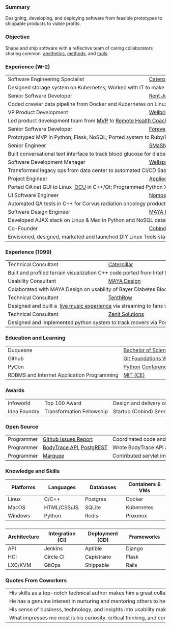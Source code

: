 <h3>Summary</h3>

Designing, developing, and deploying software from feasible prototypes to shippable products to viable profits. 

<h3> Objective</h3>

Shape and ship software with a reflective team of caring collaborators sharing common&nbsp;&nbsp;<a href="https://www.quantamagazine.org/computer-scientist-donald-knuth-cant-stop-telling-stories-20200416/">aesthetics</a>, <a href="https://www.projectsmart.co.uk/lifecycle-and-methodology/7-properties-of-highly-successful-projects-from-crystal-clear.php">methods</a>, and <a href="https://plg.uwaterloo.ca/~migod/846/papers/pomo-oopsla02.pdf">tools</a>.


  <h3>Experience (W-2)</h3>
  <p>
  <table class="experience">
  <tbody>
  <tr><td nowrap="nowrap">Software Engineering Specialist</td><td nowrap="nowrap"><a href="https://www.cat.com/en_US.html">Caterpillar</a></td><td nowrap="nowrap">2018-2020</td></tr>
  <tr><td nowrap="nowrap" colspan="3">Designed storage system on Kubernetes; Worked with IT to make provisioning private cloud infrastructure feasible</td></tr>
  <tr><td nowrap="nowrap">Senior Software Developer</td><td nowrap="nowrap"><a href="https://www.realpage.com/">Rent Jungle</a></td><td nowrap="nowrap">2016-2018</td></tr>
  <tr><td nowrap="nowrap" colspan="3">Coded crawler data pipeline from Docker and Kubernetes on Linux & Mac to AWS in Python with Postgres &amp; MySQL</td></tr>
  <tr><td nowrap="nowrap">VP Product Development</td><td nowrap="nowrap"><a href="http://www.wellbridgehealth.com/">Wellbridge Health</a></td><td nowrap="nowrap">2015-2016</td></tr>
  <tr><td nowrap="nowrap" colspan="3">Led product development team from <a href="https://en.wikipedia.org/wiki/Minimum_viable_product">MVP</a> to <a href="https://en.wikipedia.org/wiki/Remote_patient_monitoring">Remote Health Coaching Platform</a> in Flask, Django, Postgres, and Aptible</td></tr>
  <tr><td nowrap="nowrap">Senior Software Developer</td><td nowrap="nowrap"><a href="https://www.forever.com/">Forever</a></td><td nowrap="nowrap">2013-2014</td></tr>
  <tr><td nowrap="nowrap" colspan="3">Prototyped MVP in Python, Flask, NoSQL; Ported system to Ruby/Rails/Postgres for production deployment on Heroku</td></tr>
  <tr><td nowrap="nowrap">Senior Engineer</td><td nowrap="nowrap"><a href="https://www.mindmatrix.net/">SMaSh</a></td><td nowrap="nowrap">2011-2012</td> 
  <tr><td nowrap="nowrap" colspan="3">Built conversational text interface to track blood glucose for diabetes patients in Python, Flask, Postgres, and Heroku</td></tr>
  <tr><td nowrap="nowrap">Software Development Manager</td><td nowrap="nowrap"><a href="https://www.wellspring.com/">Wellspring</a></td><td nowrap="nowrap">2010-2011</td> 
  <tr><td nowrap="nowrap" colspan="3">Transformed legacy ops from data center to automated CI/CD SaaS deployment cutting daily support to near zero</td></tr>
  <tr><td nowrap="nowrap">Project Engineer</td><td nowrap="nowrap"><a href="https://www.qinetiq.com/en/what-we-do/services-and-products/talon-medium-sized-tactical-robot">Applied Perception</a></td><td nowrap="nowrap">2008-2009</td></tr>
  <tr><td nowrap="nowrap" colspan="3">Ported C#.net GUI to Linux&nbsp;&nbsp;<a href="https://en.wikipedia.org/wiki/Foster-Miller_TALON">OCU</a> in C++/Qt; Programmed Python XML sonar parser/viz between C++ GUI &amp;&nbsp;&nbsp;&nbsp;<a href="https://www.spiedigitallibrary.org/conference-proceedings-of-spie/7664/766418/Remote-robotic-countermine-systems/10.1117/12.850324.short">HULS</a></td></tr></tr>
  <tr><td nowrap="nowrap">UI Software Engineer</td><td nowrap="nowrap"><a href="http://www.nomos.com/pdf/BN_MB_Corvus_MSF0003_R1_06142016.pdf">Nomos</a></td><td nowrap="nowrap">2006-2007</td</tr>
  <tr><td nowrap="nowrap" colspan="3">Automated QA tests in C++ for Corvus radiation oncology product; Prototyped and storyboarded 4D design in C++/Qt</td></tr>
  <tr><td nowrap="nowrap">Software Design Engineer</td><td nowrap="nowrap"><a href="https://remakelearning.org/organization/maya-design/">MAYA Design</a></td><td nowrap="nowrap">2004-2006</td></tr>
  <tr><td nowrap="nowrap" colspan="3">Developed AJAX stack on Linux & Mac in Python and NoSQL database; built predecessor to Hue in C#.net for Philips<td nowrap="nowrap"><td nowrap="nowrap"><td nowrap="nowrap"><td nowrap="nowrap">
  <tr><td nowrap="nowrap">Co-Founder</td><td nowrap="nowrap"><a href="https://no.wikipedia.org/wiki/Cobind_Desktop">Cobind</a></td><td nowrap="nowrap">2003-2004</td></tr>
  <tr><td nowrap="nowrap" colspan="3">Envisioned, designed, marketed and launched DIY Linux Tools startup to build custom Linux distros online</td></tr>
  </tbody>
  </table>
  </p>

 <h3 id="short-term-experience">Experience (1099)</h3>
  <p>
  <table class="experience">
<tbody>
    <tr><td nowrap="nowrap">Technical Consultant</td><td nowrap="nowrap"><a href="https://www.cat.com/en_US.html">Caterpillar</a></td><td nowrap="nowrap">2021</td></tr>
  <tr><td nowrap="nowrap" colspan="3">Built and profiled terrain visualization C++ code ported from Intel to Xilinx&nbsp;&nbsp;<a href="https://www.xilinx.com/products/boards-and-kits/cu104.html">ZCU-104</a></td></tr>

  <tr><td nowrap="nowrap">Usability Consultant</td><td nowrap="nowrap"><a href="https://remakelearning.org/organization/maya-design/">MAYA Design</a></td><td nowrap="nowrap">2008</td></tr>
  <tr><td nowrap="nowrap" colspan="3">Colaborated with MAYA Design on usability of Bayer Diabetes Blood Sugar Monitor<td nowrap="nowrap">

  <tr><td nowrap="nowrap">Technical Consultant</td><td nowrap="nowrap"><a href="https://www.youtube.com/user/TenthRowConcerts">TenthRow</a></td><td nowrap="nowrap">2009</td></tr> 
  <tr><td nowrap="nowrap" colspan="3">Designed and built a&nbsp;&nbsp;<a href="https://www.youtube.com/user/TenthRowConcerts?app=desktop">live music experience</a> via streaming to fans worldwide</td></tr>


  <tr><td nowrap="nowrp">Technical Consultant</td><td nowrap="nowrap"><a href="http://movemarker.com/pdf/Zenit_whitepaper.pdf">Zenit Solutions</a></td><td nowrap="nowrap">2008</td></tr> 
  <tr><td nowrap="nowrap" colspan="3">Designed and implemented python system to track movers via PostGIS and web2py</td></tr>

</tbody>
  </table>
  </p>

  <h3>Education and Learning</h3>

  <p>
  <table class="education">
  <tr><td nowrap="nowrap">Duquesne</td><td><a href="https://www.duq.edu/academics/colleges-and-schools/business/index.php?school=Palumbo-Donahue+School+of+Business">Bachelor of Science</a></td></tr>
  <tr><td nowrap="nowrap">Github</td><td nowrap="nowrap"><a href="https://www.thestrangeloop.com/2011/git-foundations.html">Git Foundations Workshop</a></td></tr>
  <tr><td nowrap="nowrap">PyCon</td><td nowrap="nowrap"><a href="https://us.pycon.org/2018/">Python</a> <a href="https://us.pycon.org/2019/">Conference</a></td></tr>
  <tr><td nowrap="nowrap">RDBMS and Internet Application Programming<td><a href="https://philip.greenspun.com/teaching/rdbms-iap-2015">MIT (CE)</a></td></tr>
  </table>
  </p>
  
<h3 id="awards">Awards</h3>

  <p>
  <table class="awards">
  <tr><td nowrap="nowrap">Infoworld</b></td><td nowrap="nowrap">Top 100 Award</td><td nowrap="nowrap" colspan="3">Design and delivery of MAYA's DHS humanservices.net project</td></tr>
  <tr><td nowrap="nowrap">Idea Foundry</b></td><td nowrap="nowrap">Transformation Fellowship</td><td nowrap="nowrap" colspan="3">Startup (Cobind) Seed Investment and Entrepreneurial Support</td></tr>
  </table>
  </p>



  <h3>Open Source</h3>
  
  <p>
  <table class="open-source">
  <tbody>
  <tr><td nowrap="nowrap">Programmer</td><td nowrap="nowrap"><a href="https://github.com/davidthewatson/github_issues_report">Github Issues Report</a></td><td nowrap="nowrap" colspan="3">Coordinated code and configuration from the team at Rent Jungle</td></tr>
  <tr><td nowrap="nowrap">Programmer</td><td nowrap="nowrap"><a href="https://github.com/davidthewatson/bodytrace_python">BodyTrace API</a>, <a href="https://github.com/PostgREST/postgrest/pull/435">PostgREST</a></td><td nowrap="nowrap" colspan="3">Wrote BodyTrace API and PostgREST client for WBH JSON-API</td></tr>
  <tr><td nowrap="nowrap">Programmer</td><td nowrap="nowrap"><a href="https://xmlrpc.sourceforge.net/documentation.pdf">Marquee</a></td><td nowrap="nowrap" colspan="3">Contributed servlet implementation to Marquee XML-RPC library</td></tr>
</tbody>
    </table>
  </p>

<h3 id="knowledge-and-skills">Knowledge and Skills</h3>
  <p>
  <table class="skills">
  <thead>
  <tr>
    <th>Platforms</th>
    <th>Languages</th>
    <th>Databases</th>
    <th>Containers &amp; VMs</th>
  </tr>
  </thead>
  <tbody>
  <tr>
    <td>Linux</td>
    <td>C/C++</td>
    <td>Postgres</td>
    <td>Docker</td>
  </tr>

  <tr>
    <td>MacOS</td>
    <td>HTML/CSS/JS</td>
    <td>SQLite</td>
    <td>Kubernetes</td>
  </tr>

  <tr>
    <td>Windows</td>
    <td>Python</td>
    <td>Redis</td>
    <td>Proxmox</td>
  </tr>
  </tbody>
  <tr><td>&nbsp;</td></tr>
  <thead>
  <tr>
    <th>Architecture</th>
    <th>Integration (CI)</th>
    <th>Deployment (CD)</th>
    <th>Frameworks</th>
  </tr>
  </thead>
  <tbody>
  <tr>
    <td>API</td>
    <td>Jenkins</td>
    <td>Aptible</td>
    <td>Django</td>
  </tr>
  <tr>
    <td>HCI</td>
    <td>Circle CI</td>
    <td>Capistrano</td>
    <td>Flask</td>
  </tr>
  <tr>
    <td>LXC/KVM</td>
    <td>GitOps</td>
    <td>Shippable</td>
    <td>Rails</td>
  </tr>
  <tr>
  </tr>
  <tr>
  </tr>

  </tbody>
  </table>
  </p>

<h3>Quotes From Coworkers <a href="https://www.linkedin.com/in/davidthewatson/details/recommendations/"><i class="far fa-comment-dots"></i></a></h3>

<p>
<table id="quotes">
<tbody>
<tr><td nowrap="nowrap"><i class="fas fa-comment-dots fa-flip-horizontal"></i>&nbsp;His skills as a top-notch technical author makes him a great collaborator.</td></tr>
<tr><td nowrap="nowrap"><i class="fas fa-comment-dots fa-flip-horizontal"></i>&nbsp;He has a genuine interest in nurturing and mentoring others to help them achieve their goals.</td></tr>
<tr><td nowrap="nowrap"><i class="fas fa-comment-dots fa-flip-horizontal"></i>&nbsp;His sense of business, technology, and insights into usability makes him a great team member.</td></tr>
<tr><td nowrap="nowrap"><i class="fas fa-comment-dots fa-flip-horizontal"></i>&nbsp;What impresses me most is his curiosity, critical thinking, and commitment to continued learning.</td></tr>
</tbody>
</table>
</p>

